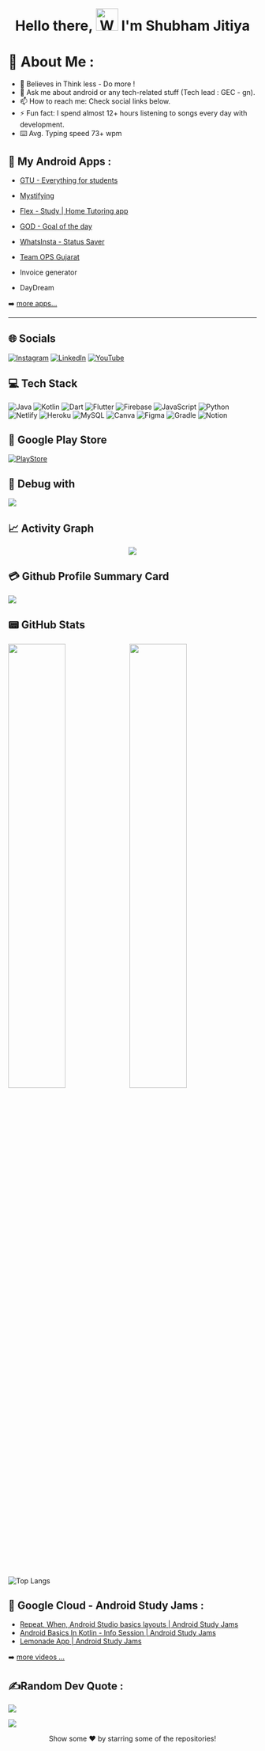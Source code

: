 <h1 align="center"> Hello there, <img src="https://raw.githubusercontent.com/nixin72/nixin72/master/wave.gif" 
         alt="Waving hand animated gif"
         height="45"
         width="45" /> I'm Shubham Jitiya</h1>




# 💫 About Me :
- 🌝 Believes in Think less - Do more !
- 💬 Ask me about android or any tech-related stuff (Tech lead : GEC - gn).
- 📫 How to reach me: Check social links below.
- ⚡ Fun fact: I spend almost 12+ hours listening to songs every day with development.
- ⌨️ Avg. Typing speed 73+ wpm


## 📱 My Android Apps :

<!-- Projects:Start -->
- [GTU - Everything for students](https://play.google.com/store/apps/details?id=com.shubhjitiya.gecgandhinagar)
- [Mystifying](https://play.google.com/store/apps/details?id=com.jitiyashubham.mystifying)
- [Flex - Study | Home Tutoring app](https://github.com/shyamsar30/Flex-Study)
- [GOD - Goal of the day](https://play.google.com/store/apps/details?id=com.shubhamjitiya.god)
- [WhatsInsta - Status Saver](https://play.google.com/store/apps/details?id=com.shubhjitiya.whatsinstasaver)

- [Team OPS Gujarat](https://play.google.com/store/apps/details?id=com.gujarat.ops.team) 
- 	Invoice generator
- 	DayDream 
<!-- Projects:END -->

➡️ [more apps...](https://play.google.com/store/apps/dev?id=6657791161208757128)

---


## 🌐 Socials
[![Instagram](https://img.shields.io/badge/Instagram-E4405F?style=for-the-badge&logo=instagram&logoColor=white)](https://instagram.com/shubham.jitiya) [![LinkedIn](https://img.shields.io/badge/LinkedIn-0077B5?style=for-the-badge&logo=linkedin&logoColor=white)](https://www.linkedin.com/in/shubham-jitiya/) [![YouTube](https://img.shields.io/badge/YouTube-FF0000?style=for-the-badge&logo=youtube&logoColor=white)](https://youtube.com/c/ShubhamJitiya)

## 💻 Tech Stack
![Java](https://img.shields.io/badge/java-%23ED8B00.svg?style=for-the-badge&logo=java&logoColor=white)
![Kotlin](https://img.shields.io/badge/kotlin-%230095D5.svg?style=for-the-badge&logo=kotlin&logoColor=white) 
![Dart](https://img.shields.io/badge/dart-%230175C2.svg?style=for-the-badge&logo=dart&logoColor=white)
 ![Flutter](https://img.shields.io/badge/Flutter-%2302569B.svg?style=for-the-badge&logo=Flutter&logoColor=white)
 ![Firebase](https://img.shields.io/badge/firebase-%23039BE5.svg?style=for-the-badge&logo=firebase)
![JavaScript](https://img.shields.io/badge/javascript-%23323330.svg?style=for-the-badge&logo=javascript&logoColor=%23F7DF1E) 
 ![Python](https://img.shields.io/badge/python-3670A0?style=for-the-badge&logo=python&logoColor=ffdd54)
 ![Netlify](https://img.shields.io/badge/netlify-%23000000.svg?style=for-the-badge&logo=netlify&logoColor=#00C7B7) ![Heroku](https://img.shields.io/badge/heroku-%23430098.svg?style=for-the-badge&logo=heroku&logoColor=white) 
 ![MySQL](https://img.shields.io/badge/mysql-%2300f.svg?style=for-the-badge&logo=mysql&logoColor=white)
 ![Canva](https://img.shields.io/badge/Canva-%2300C4CC.svg?style=for-the-badge&logo=Canva&logoColor=white)
 ![Figma](https://img.shields.io/badge/figma-%23F24E1E.svg?style=for-the-badge&logo=figma&logoColor=white) ![Gradle](https://img.shields.io/badge/Gradle-02303A.svg?style=for-the-badge&logo=Gradle&logoColor=white) 
![Notion](https://img.shields.io/badge/Notion-%23000000.svg?style=for-the-badge&logo=notion&logoColor=white) 
## 🛒 Google Play Store
[![PlayStore](https://img.shields.io/badge/Google_Play-414141?style=for-the-badge&logo=google-play&logoColor=white)](https://play.google.com/store/apps/dev?id=6657791161208757128)

## 🎵 Debug with 
<img src="https://img.shields.io/badge/Spotify-1ED760?&style=for-the-badge&logo=spotify&logoColor=white"/>

## 📈 Activity Graph
<p align="center">
	<img src="https://activity-graph.herokuapp.com/graph?username=shubhamjitiya&theme=minimal"/>
</p>

## 💳 Github Profile Summary Card
 ![](http://github-profile-summary-cards.vercel.app/api/cards/profile-details?username=shubhamjitiya&theme=solarized) 


## 📟 GitHub Stats
<p>
	<img width="48%" src="https://github-readme-stats.vercel.app/api?username=shubhamjitiya&show_icons=true&theme=moltack" />
	<img width="48%" src="https://github-readme-streak-stats.herokuapp.com/?user=shubhamjitiya" />
</p>

<p align="center>


[![Top Langs](https://github-readme-stats.vercel.app/api/top-langs/?username=shubhamjitiya&layout=compact)](https://github.com/shubhamjitiya/github-readme-stats)

</p>
	  

## 📕 Google Cloud - Android Study Jams :

<!-- BLOG-POST-LIST:START -->
- [Repeat, When, Android Studio basics layouts | Android Study Jams](https://youtu.be/LeL3I-RzcNc)
- [Android Basics In Kotlin - Info Session | Android Study Jams ](https://youtu.be/qzGKkP8rZCM)
- [ Lemonade App | Android Study Jams ](https://youtu.be/trie2mgdRpU)
<!-- BLOG-POST-LIST:END -->

➡️ [more videos ...](https://www.youtube.com/c/ShubhamJitiya)

	 
	  
## ✍️Random Dev Quote :
	  
![](https://quotes-github-readme.vercel.app/api?type=horizontal&theme=vue)

[![](https://visitcount.itsvg.in/api?id=shubhamjitiya&icon=0&color=1)](https://visitcount.itsvg.in)

	  
<div align=center>
Show some ❤️ by starring some of the repositories!
</div>


